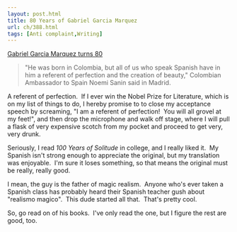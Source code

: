 ```yaml
---
layout: post.html
title: 80 Years of Gabriel Garcia Marquez
url: ch/388.html
tags: [Anti complaint,Writing]
---
```

[Gabriel Garcia Marquez turns 80](http://news.bbc.co.uk/2/hi/americas/6422579.stm)

> "He was born in Colombia, but all of us who speak Spanish have in him a referent of perfection and the creation of beauty," Colombian Ambassador to Spain Noemi Sanin said in Madrid.

A referent of perfection.  If I ever win the Nobel Prize for Literature, which is on my list of things to do, I hereby promise to to close my acceptance speech by screaming, "I am a referent of perfection!  You will all grovel at my feet!", and then drop the microphone and walk off stage, where I will pull a flask of very expensive scotch from my pocket and proceed to get very, very drunk.

Seriously, I read _100 Years of Solitude_ in college, and I really liked it.  My Spanish isn't strong enough to appreciate the original, but my translation was enjoyable.  I'm sure it loses something, so that means the original must be really, really good.

I mean, the guy is the father of magic realism.  Anyone who's ever taken a Spanish class has probably heard their Spanish teacher gush about "realismo magico".  This dude started all that.  That's pretty cool.

So, go read on of his books.  I've only read the one, but I figure the rest are good, too.
